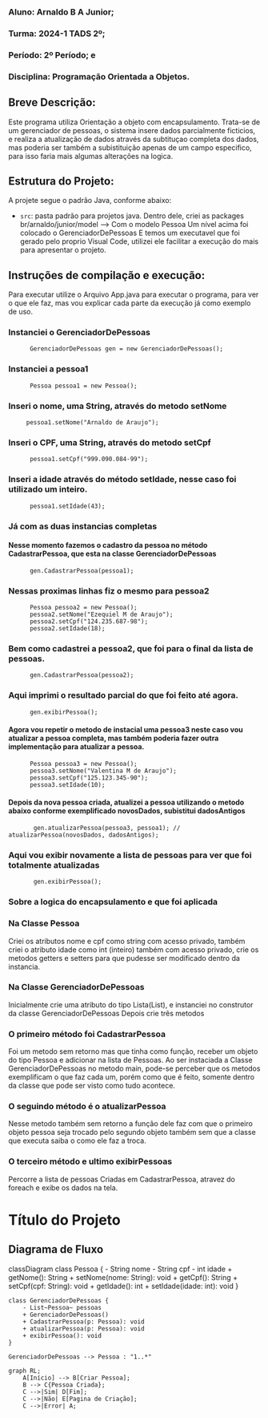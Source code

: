 ### Aluno: Arnaldo B A Junior; 
### Turma: 2024-1 TADS 2º;
### Período: 2º Período; e 
### Disciplina: Programação Orientada a Objetos.

## Breve Descrição:

Este programa utiliza Orientação a objeto com encapsulamento. 
Trata-se de um gerenciador de pessoas, o sistema insere dados parcialmente ficticios, e realiza a atualização de dados através da subtituçao completa dos dados, mas poderia ser também a subistituição apenas de um campo especifico, para isso faria mais algumas alterações na logica.

## Estrutura do Projeto:

A projete segue o padrão Java, conforme abaixo:

- `src`: pasta padrão para projetos java. 
Dentro dele, criei as packages br/arnaldo/junior/model --> Com o modelo Pessoa
Um nível acima foi colocado o GerenciadorDePessoas
E temos um executavel que foi gerado pelo proprio Visual Code, utilizei ele facilitar a execução do mais para apresentar o projeto.

## Instruções de compilação e execução:

Para executar utilize o Arquivo App.java para executar o programa, para ver o que ele faz, mas vou explicar cada parte da execução já como exemplo de uso.
  
  ### Instanciei o GerenciadorDePessoas
  ```
        GerenciadorDePessoas gen = new GerenciadorDePessoas();
  ```
  ### Instanciei a pessoa1
  ```
        Pessoa pessoa1 = new Pessoa();
  ```
  ### Inseri o nome, uma String, através do metodo setNome
   ```
        pessoa1.setNome("Arnaldo de Araujo");
  ```
  ### Inseri o CPF, uma String, através do metodo setCpf
  ```
        pessoa1.setCpf("999.090.084-99");
  ```
  ### Inseri a idade através do método setIdade, nesse caso foi utilizado um inteiro.
  ```
        pessoa1.setIdade(43);
  ```
  ### Já com as duas instancias completas
  #### Nesse momento fazemos o cadastro da pessoa no método CadastrarPessoa, que esta na classe GerenciadorDePessoas       
  ```
        gen.CadastrarPessoa(pessoa1);
  ```

  ### Nessas proximas linhas fiz o mesmo para pessoa2      
  ```
        Pessoa pessoa2 = new Pessoa();
        pessoa2.setNome("Ezequiel M de Araujo");
        pessoa2.setCpf("124.235.687-98");
        pessoa2.setIdade(18);
  ```
  ### Bem como cadastrei a pessoa2, que foi para o final da lista de pessoas.
  ```
        gen.CadastrarPessoa(pessoa2);
  ```
  ### Aqui imprimi o resultado parcial do que foi feito até agora.
  ```
        gen.exibirPessoa();
  ```
  #### Agora vou repetir o metodo de instacial uma pessoa3 neste caso vou atualizar a pessoa completa, mas também poderia fazer outra implementação para atualizar a pessoa.
  ```
        Pessoa pessoa3 = new Pessoa();
        pessoa3.setNome("Valentina M de Araujo");
        pessoa3.setCpf("125.123.345-90");
        pessoa3.setIdade(10);
 ```
 #### Depois da nova pessoa criada, atualizei a pessoa utilizando o metodo abaixo conforme exemplificado novosDados, subistitui dadosAntigos
 ```
        gen.atualizarPessoa(pessoa3, pessoa1); // atualizarPessoa(novosDados, dadosAntigos);
 ```
 ### Aqui vou exibir novamente a lista de pessoas para ver que foi totalmente atualizadas
 ```
        gen.exibirPessoa();
```
 ### Sobre a logica do encapsulamento e que foi aplicada

 ### Na Classe Pessoa
 Criei os atributos nome e cpf como string com acesso privado, também criei o atributo idade como int (inteiro) também com acesso privado, crie os metodos getters e setters para que pudesse ser modificado dentro da instancia.
 ### Na Classe GerenciadorDePessoas
 Inicialmente crie uma atributo do tipo Lista(List), e instanciei no construtor da classe GerenciadorDePessoas
 Depois crie três metodos
 ### O primeiro método foi CadastrarPessoa
 Foi um metodo sem retorno mas que tinha como função, receber um objeto do tipo Pessoa e adicionar na lista de Pessoas.
 Ao ser instaciada a Classe GerenciadorDePessoas no metodo main, pode-se perceber que os metodos exemplificam o que faz cada um, porém como que é feito, somente dentro da classe que pode ser visto como tudo acontece.
### O seguindo método é o atualizarPessoa
Nesse metodo também sem retorno a função dele faz com que o primeiro objeto pessoa seja trocado pelo segundo objeto também sem que a classe que executa saiba o como ele faz a troca. 

### O terceiro método e ultimo exibirPessoas
Percorre a lista de pessoas Criadas em CadastrarPessoa, atravez do foreach e exibe os dados na tela.


# Título do Projeto



## Diagrama de Fluxo
classDiagram
    class Pessoa {
        - String nome
        - String cpf
        - int idade
        + getNome(): String
        + setNome(nome: String): void
        + getCpf(): String
        + setCpf(cpf: String): void
        + getIdade(): int
        + setIdade(idade: int): void
    }

    class GerenciadorDePessoas {
        - List~Pessoa~ pessoas
        + GerenciadorDePessoas()
        + CadastrarPessoa(p: Pessoa): void
        + atualizarPessoa(p: Pessoa): void
        + exibirPessoa(): void
    }

    GerenciadorDePessoas --> Pessoa : "1..*"



```mermaid
graph RL;
    A[Início] --> B[Criar Pessoa];
    B --> C{Pessoa Criada};
    C -->|Sim| D[Fim];
    C -->|Não| E[Pagina de Criação];
    C -->|Error| A;
